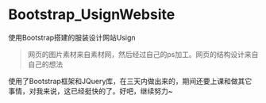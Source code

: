# Bootstrap_UsignWebsite
使用Bootstrap搭建的服装设计网站Usign

> 网页的图片素材来自素材网，然后经过自己的ps加工。网页的结构设计来自自己的想法

使用了Bootstrap框架和JQuery库，在三天内做出来的，期间还要上课和做其它事情，对我来说，这已经挺快的了。好吧，继续努力~
